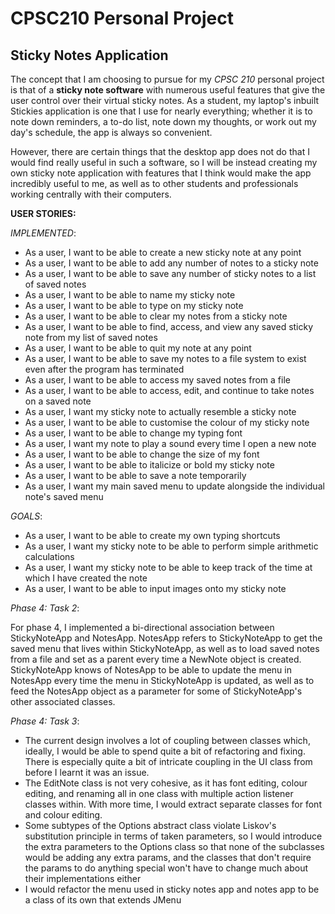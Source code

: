 # CPSC210 Personal Project

## Sticky Notes Application

The concept that I am choosing to pursue for my *CPSC 210* personal project is that of a **sticky
note software** with numerous useful features that give the user control over their virtual sticky notes.
As a student, my laptop's inbuilt Stickies application is one that I use for nearly everything; whether it is to 
note down reminders, a to-do list, note down my thoughts, or work out my day's schedule, the app is always so 
convenient.

However, there are certain things that the desktop app does not do that I would find really useful in such a software, 
so 
I will be instead creating my own sticky note application with features that I think would make the app incredibly 
useful to me,
as well as to other students and professionals working centrally with their computers.


**USER STORIES:**

*IMPLEMENTED*:
- As a user, I want to be able to create a new sticky note at any point
- As a user, I want to be able to add any number of notes to a sticky note
- As a user, I want to be able to save any number of sticky notes to a list of saved notes
- As a user, I want to be able to name my sticky note
- As a user, I want to be able to type on my sticky note
- As a user, I want to be able to clear my notes from a sticky note
- As a user, I want to be able to find, access, and view any saved sticky note from my list of saved notes
- As a user, I want to be able to quit my note at any point
- As a user, I want to be able to save my notes to a file system to exist even after the program has terminated
- As a user, I want to be able to access my saved notes from a file 
- As a user, I want to be able to access, edit, and continue to take notes on a saved note
- As a user, I want my sticky note to actually resemble a sticky note
- As a user, I want to be able to customise the colour of my sticky note
- As a user, I want to be able to change my typing font
- As a user, I want my note to play a sound every time I open a new note
- As a user, I want to be able to change the size of my font
- As a user, I want to be able to italicize or bold my sticky note
- As a user, I want to be able to save a note temporarily 
- As a user, I want my main saved menu to update alongside the individual note's saved menu

*GOALS*:
- As a user, I want to be able to create my own typing shortcuts
- As a user, I want my sticky note to be able to perform simple arithmetic calculations
- As a user, I want my sticky note to be able to keep track of the time at which I have created the note
- As a user, I want to be able to input images onto my sticky note


*Phase 4: Task 2*:

For phase 4, I implemented a bi-directional association between StickyNoteApp and NotesApp. NotesApp 
refers to StickyNoteApp to get the saved menu that lives within StickyNoteApp, as well as to load saved notes 
from a file and set as a parent every time a NewNote object is created. StickyNoteApp knows of NotesApp to be able 
to update the menu in NotesApp every time the menu in StickyNoteApp is updated, as well as to feed the NotesApp object 
as a parameter for some of StickyNoteApp's other associated classes.

*Phase 4: Task 3*:
- The current design involves a lot of coupling between classes which, ideally, I would be able to spend quite a bit of 
  refactoring and fixing. There is especially quite a bit of intricate coupling in the UI class from before I learnt it 
  was an issue. 
- The EditNote class is not very cohesive, as it has font editing, colour editing, and renaming all in one class with 
  multiple action listener classes within. With more time, I would extract separate classes for font and colour editing.
- Some subtypes of the Options abstract class violate Liskov's substitution principle in terms of taken
  parameters, so I would introduce the extra parameters to the Options class so that none of the subclasses would be
  adding any extra params, and the classes that don't require the params to do anything special won't have to change
  much about their implementations either
- I would refactor the menu used in sticky notes app and notes app to be a class of its own that extends JMenu
  